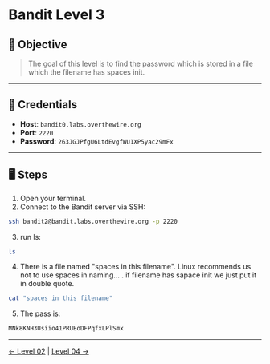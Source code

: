 # Bandit Level 3

## 🧩 Objective

> The goal of this level is to find the password which is stored in a file which the filename has spaces init.

---

## 🧪 Credentials

- **Host**: `bandit0.labs.overthewire.org`
- **Port**: `2220`
- **Password**: `263JGJPfgU6LtdEvgfWU1XP5yac29mFx`

---

## 🖥️ Steps

1. Open your terminal.
2. Connect to the Bandit server via SSH:

```bash
ssh bandit2@bandit.labs.overthewire.org -p 2220
```
3. run ls:
```bash
ls
```
4. There is a file named "spaces in this filename". Linux recommends us not to use spaces in naming... . if filename has sapace init we just put it in double quote.
```bash
cat "spaces in this filename"
```
5. The pass is:
```bash
MNk8KNH3Usiio41PRUEoDFPqfxLPlSmx
```
---
[← Level 02](./level02.md) | [Level 04 →](./level04.md)
